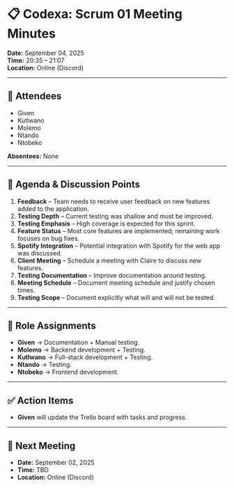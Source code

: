 # 📋 Codexa: Scrum 01 Meeting Minutes

**Date:** September 04, 2025  
**Time:** 20:35 – 21:07  
**Location:** Online (Discord)  

---

## 👥 Attendees
- Given  
- Kutlwano  
- Molemo  
- Ntando  
- Ntobeko  

**Absentees:** None  

---

## 📝 Agenda & Discussion Points
1. **Feedback** – Team needs to receive user feedback on new features added to the application.  
2. **Testing Depth** – Current testing was shallow and must be improved.  
3. **Testing Emphasis** – High coverage is expected for this sprint.  
4. **Feature Status** – Most core features are implemented; remaining work focuses on bug fixes.  
5. **Spotify Integration** – Potential integration with Spotify for the web app was discussed.  
6. **Client Meeting** – Schedule a meeting with Claire to discuss new features.  
7. **Testing Documentation** – Improve documentation around testing.  
8. **Meeting Schedule** – Document meeting schedule and justify chosen times.  
9. **Testing Scope** – Document explicitly what will and will not be tested.  

---

## 👤 Role Assignments
- **Given** → Documentation + Manual testing.  
- **Molemo** → Backend development + Testing.  
- **Kutlwano** → Full-stack development + Testing.  
- **Ntando** → Testing.  
- **Ntobeko** → Frontend development.  

---

## ✅ Action Items
- **Given** will update the Trello board with tasks and progress.  

---

## 📅 Next Meeting
- **Date:** September 02, 2025  
- **Time:** TBD  
- **Location:** Online (Discord)  
